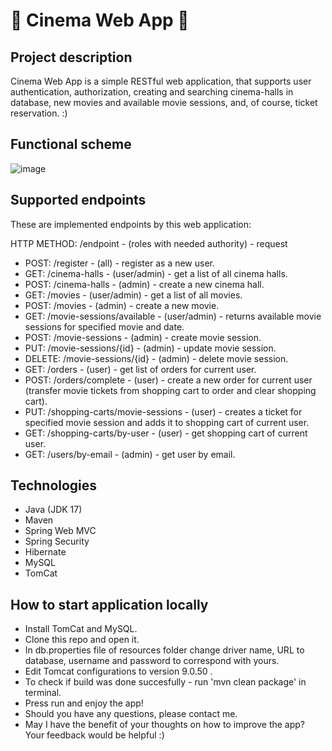 # 🎦 Cinema Web App 🎦

## Project description

Cinema Web App is a simple RESTful web application, that supports user authentication, authorization, creating and searching cinema-halls in database,
new movies and available movie sessions, and, of course, ticket reservation. :)

## Functional scheme

![image](https://user-images.githubusercontent.com/79626945/223475729-99e227f8-d65e-48de-b874-f2ecbb28ed2b.png)

## Supported endpoints

These are implemented endpoints by this web application:

HTTP METHOD: /endpoint - (roles with needed authority) - request

* POST: /register - (all) - register as a new user.
* GET: /cinema-halls - (user/admin) - get a list of all cinema halls.
* POST: /cinema-halls - (admin) - create a new cinema hall.
* GET: /movies - (user/admin) - get a list of all movies.
* POST: /movies - (admin) - create a new movie.
* GET: /movie-sessions/available - (user/admin) - returns available movie sessions for specified movie and date.
* POST: /movie-sessions - (admin) - create movie session.
* PUT: /movie-sessions/{id} - (admin) - update movie session.
* DELETE: /movie-sessions/{id} - (admin) - delete movie session.
* GET: /orders - (user) - get list of orders for current user.
* POST: /orders/complete - (user) - create a new order for current user (transfer movie tickets from shopping cart to order and clear shopping cart).
* PUT: /shopping-carts/movie-sessions - (user) - creates a ticket for specified movie session and adds it to shopping cart of current user.
* GET: /shopping-carts/by-user - (user) - get shopping cart of current user.
* GET: /users/by-email - (admin) - get user by email.

## Technologies

- Java (JDK 17)
- Maven
- Spring Web MVC
- Spring Security
- Hibernate
- MySQL
- TomCat

## How to start application locally

- Install TomCat and MySQL.
- Clone this repo and open it.
- In db.properties file of resources folder change driver name, URL to database, username and password to correspond with yours.
- Edit Tomcat configurations to version 9.0.50 .
- To check if build was done succesfully - run 'mvn clean package' in terminal.
- Press run and enjoy the app!
- Should you have any questions, please contact me. 
- May I have the benefit of your thoughts on how to improve the app? Your feedback would be helpful :) 
 
